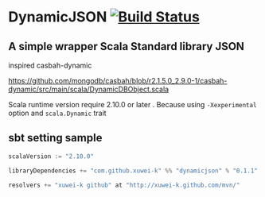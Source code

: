 # DynamicJSON [![Build Status](https://secure.travis-ci.org/xuwei-k/dynamicjson.png)](http://travis-ci.org/xuwei-k/dynamicjson)

## A simple wrapper Scala Standard library JSON

inspired casbah-dynamic

https://github.com/mongodb/casbah/blob/r2.1.5.0_2.9.0-1/casbah-dynamic/src/main/scala/DynamicDBObject.scala

Scala runtime version require 2.10.0 or later . 
Because using `-Xexperimental` option and `scala.Dynamic` trait

## sbt setting sample

```scala
scalaVersion := "2.10.0"

libraryDependencies += "com.github.xuwei-k" %% "dynamicjson" % "0.1.1" 

resolvers += "xuwei-k github" at "http://xuwei-k.github.com/mvn/"
```


